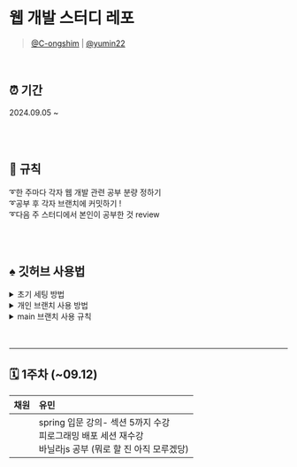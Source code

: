 # 웹 개발 스터디 레포
> [@C-ongshim](https://github.com/C-ongshim) | [@yumin22](https://github.com/yumin22)


<br/>

## ⏰ 기간
2024.09.05 ~

<br/><br/>

## 📌 규칙
➰한 주마다 각자 웹 개발 관련 공부 분량 정하기 <br/>
➰공부 후 각자 브랜치에 커밋하기 !<br/>
➰다음 주 스터디에서 본인이 공부한 것 review<br/>

<br/><br/>
  
## ♠️ 깃허브 사용법
<details>
  <summary>초기 세팅 방법</summary>
  local에 원하는 폴더 생성<br/>
  -> git init<br/>
  -> git remote add origin {레포지토리 주소}<br/>
  (연결 확인: git remote -v)<br/>
  -> git checkout -b {원하는 브랜치 이름} <strong>(새로운 브랜치 생성)</strong> <br/>
  (local 브랜치 및 현재 위치 브랜치 확인: git branch)<br/>
  (origin 브랜치 확인 가능: git branch -r)
</details>

<details>
  <summary>개인 브랜치 사용 방법</summary>
  ✔️ 코드파일 올리고 싶을 때<br/>
  -> git add . <strong>(루트 디렉토리 내 모든 파일 스테이징)</strong><br/>
  -> git commit -m "{원하는 커밋 명}" <strong>(add한 파일 로컬저장소에 저장)</strong><br/>
  -> git push origin {원하는 브랜치 이름}<strong>(commit을 원격저장소에 반영)</strong>
</details>

<details>
  <summary>main 브랜치 사용 규칙</summary>
  
  공부 계획표 작성: 본인 이름 아래아래 칸 |  | 사이에 작성, 줄넘김은 `<br/>`태그 넣기
</details


<br/><br/>

---
## 🗓️ 1주차 (~09.12)
|채원|유민|
|:--|:--|
||spring 입문 강의- 섹션 5까지 수강<br/>피로그래밍 배포 세션 재수강<br/>바닐라js 공부 (뭐로 할 진 아직 모루겠당)|

